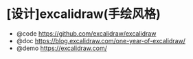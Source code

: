 # [设计]excalidraw(手绘风格)

- @code https://github.com/excalidraw/excalidraw
- @doc https://blog.excalidraw.com/one-year-of-excalidraw/
- @demo https://excalidraw.com/